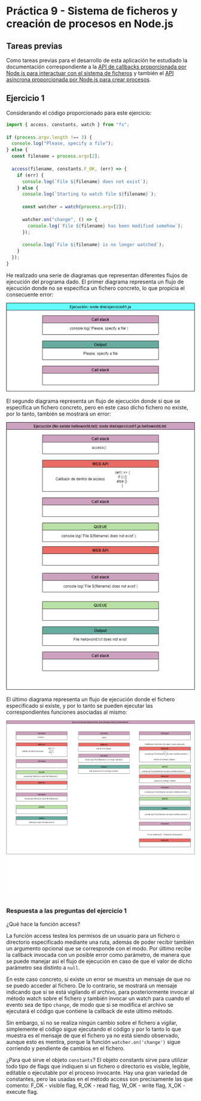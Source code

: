 # Práctica 9 - Sistema de ficheros y creación de procesos en Node.js

## Tareas previas

Como tareas previas para el desarrollo de esta aplicación he estudiado la documentación correspondiente a la [API de callbacks proporcionada por Node.js para interactuar con el sistema de ficheros](https://nodejs.org/dist/latest/docs/api/fs.html#fs_callback_api) y también el [API asíncrona proporcionada por Node.js para crear procesos](https://nodejs.org/dist/latest/docs/api/child_process.html#child_process_asynchronous_process_creation).

## Ejercicio 1

Considerando el código proporcionado para este ejercicio:

```typescript
import { access, constants, watch } from "fs";

if (process.argv.length !== 3) {
  console.log("Please, specify a file");
} else {
  const filename = process.argv[2];

  access(filename, constants.F_OK, (err) => {
    if (err) {
      console.log(`File ${filename} does not exist`);
    } else {
      console.log(`Starting to watch file ${filename}`);

      const watcher = watch(process.argv[2]);

      watcher.on("change", () => {
        console.log(`File ${filename} has been modified somehow`);
      });

      console.log(`File ${filename} is no longer watched`);
    }
  });
}
```

He realizado una serie de diagramas que representan diferentes flujos de ejecución del programa dado.
El primer diagrama representa un flujo de ejecución donde no se especifica un fichero concreto, lo que propicia el consecuente error:

![Primera ejecucion del programa](img/first-execution.png)

El segundo diagrama representa un flujo de ejecución donde si que se especifica un fichero concreto, pero en este caso dicho fichero no existe, por lo tanto, también se mostrará un error:

![Segunda ejecucion del programa](img/second-execution.png)

El último diagrama representa un flujo de ejecución donde el fichero especificado si existe, y por lo tanto se pueden ejecutar las correspondientes funciones asociadas al mismo:

![Tercera ejecucíon del programa](img/third-execution.png)

### Respuesta a las preguntas del ejercicio 1

¿Qué hace la función access?

La función access testea los permisos de un usuario para un fichero o directorio especificado mediante una ruta, además de poder recibir también un argumento opcional que se corresponde con el modo. Por último recibe la callback invocada con un posible error como parámetro, de manera que se puede manejar así el flujo de ejecución en caso de que el valor de dicho parámetro sea distinto a `null`.

En este caso concreto, si existe un error se muestra un mensaje de que no se puedo acceder al fichero. De lo contrario, se mostrará un mensaje indicando que si se está vigilando el archivo, para posteriormente invocar al método watch sobre el fichero y también invocar un watch para cuando el evento sea de tipo `change`, de modo que si se modifica el archivo se ejecutará el código que contiene la callback de este último método.

Sin embargo, si no se realiza ningún cambio sobre el fichero a vigilar, simplemente el código sigue ejecutando el código y por lo tanto lo que muestra es el mensaje de que el fichero ya no está siendo observado, aunque esto es mentira, porque la función `watcher.on('change')` sigue corriendo y pendiente de cambios en el fichero.

¿Para qué sirve el objeto `constants`?
El objeto constants sirve para utilizar todo tipo de flags que indiquen si un fichero o directorio es visible, legible, editable o ejecutable por el proceso invocante. Hay una gran variedad de constantes, pero las usadas en el método access son precisamente las que comento: F_OK - visible flag, R_OK - read flag, W_OK - write flag, X_OK - execute flag.

